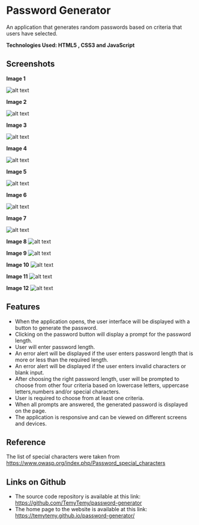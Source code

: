 # Password Generator
An application that generates random passwords based on criteria that users have selected.


**Technologies Used: HTML5 , CSS3 and JavaScript**

## Screenshots

**Image 1**  

  ![alt text](https://github.com/TemyTemy/password-generator/blob/main/Assets/screenshot1.PNG)





**Image 2**

![alt text](https://github.com/TemyTemy/password-generator/blob/main/Assets/screenshot2.PNG)



**Image 3**

![alt text](https://github.com/TemyTemy/password-generator/blob/main/Assets/screenshot3.PNG)



**Image 4**

![alt text](https://github.com/TemyTemy/password-generator/blob/main/Assets/screenshot4.PNG)



**Image 5**

![alt text](https://github.com/TemyTemy/password-generator/blob/main/Assets/screenshot5.PNG)



**Image 6**

![alt text](https://github.com/TemyTemy/password-generator/blob/main/Assets/screenshot6.PNG)



**Image 7**

![alt text](https://github.com/TemyTemy/password-generator/blob/main/Assets/screenshot7.PNG)



**Image 8**
![alt text](https://github.com/TemyTemy/password-generator/blob/main/Assets/screenshot8.PNG)



**Image 9**
![alt text](https://github.com/TemyTemy/password-generator/blob/main/Assets/screenshot9.PNG)



**Image 10**
![alt text](https://github.com/TemyTemy/password-generator/blob/main/Assets/screenshot10.PNG)



**Image 11**
![alt text](https://github.com/TemyTemy/password-generator/blob/main/Assets/screenshot11.PNG)



**Image 12**
![alt text](https://github.com/TemyTemy/password-generator/blob/main/Assets/screenshot12.PNG)







## Features

- When the application opens, the user interface will be displayed with a button to generate the password.
- Clicking on the password button will display a prompt for the password length.
- User will enter password length.
- An error alert will be displayed if the user enters password length that is more or less than the required length.
- An error alert will be displayed if the user enters invalid characters or blank input.
- After choosing the right password length, user will be prompted to choose from other four criteria based on lowercase letters, uppercase letters,numbers and/or special characters.
- User is required to choose from at least one criteria.
- When all prompts are answered, the generated password is displayed on the page.
- The application is responsive and can be viewed on different screens and devices.


## Reference

The list of special characters were taken from https://www.owasp.org/index.php/Password_special_characters

## Links on Github

- The source code repository is available at this link: https://github.com/TemyTemy/password-generator
- The home page to the website is available at this link: https://temytemy.github.io/password-generator/

